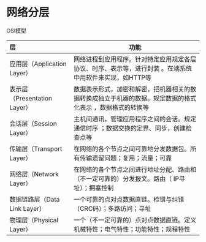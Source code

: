 # 网络分层

OSI模型

| 层                            | 功能                                                         |
| :---------------------------- | ------------------------------------------------------------ |
| 应用层（Application Layer）   | 网络进程到应用程序。针对特定应用规定各层协议、时序、表示等，进行封装 。在端系统中用软件来实现，如HTTP等 |
| 表示层（Presentation Layer）  | 数据表示形式，加密和解密，把机器相关的数据转换成独立于机器的数据。规定数据的格式化表示 ，数据格式的转换等 |
| 会话层（Session Layer）       | 主机间通讯，管理应用程序之间的会话。规定通信时序 ；数据交换的定界、同步，创建检查点等 |
| 传输层（Transport Layer）     | 在网络的各个节点之间可靠地分发数据包。所有传输遗留问题；复用；流量；可靠 |
| 网络层（Network Layer）       | 在网络的各个节点之间进行地址分配、路由和（不一定可靠的）分发报文。路由（ IP寻址）；拥塞控制 |
| 数据链路层（Data Link Layer） | 一个可靠的点对点数据直链。检错与纠错（CRC码）；多路访问；寻址 |
| 物理层（Physical Layer）      | 一个（不一定可靠的）点对点数据直链。定义机械特性；电气特性；功能特性；规程特性 |

